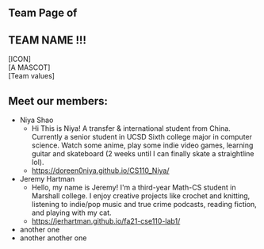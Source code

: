 ## Team Page of 
## TEAM NAME !!!
[ICON] <br>
[A MASCOT] <br>
[Team values] <br>
## Meet our members:
 - Niya Shao 
    - Hi This is Niya! A transfer & international student from China. Currently a senior student in UCSD Sixth college major in computer science. Watch some anime, play some indie video games, learning guitar and skateboard (2 weeks until I can finally skate a straightline lol).
    - https://doreen0niya.github.io/CS110_Niya/
 - Jeremy Hartman
    - Hello, my name is Jeremy! I'm a third-year Math-CS student in Marshall college. I enjoy creative projects like crochet and knitting, listening to indie/pop music and true crime podcasts, reading fiction, and playing with my cat. 
    - https://jerhartman.github.io/fa21-cse110-lab1/
 - another one
 - another another one
